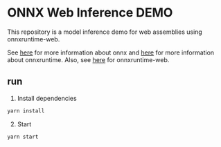 # ONNX Web Inference DEMO

This repository is a model inference demo for web assemblies using onnxruntime-web.

See [here](https://onnx.ai/) for more information about onnx and [here](https://www.onnxruntime.ai/) for more information about onnxruntime.
Also, see [here](https://github.com/microsoft/onnxruntime/tree/master/js/web) for onnxruntime-web.

## run

1. Install dependencies

  ```bash
  yarn install
  ```

2. Start

  ```bash
  yarn start
  ```
